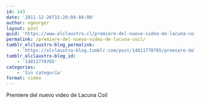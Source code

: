 ```yaml
---
id: 143
date: '2011-12-26T15:20:04-04:00'
author: ngeorger
layout: post
guid: 'https://www.elclaustro.cl/premiere-del-nuevo-video-de-lacuna-coil/'
permalink: /premiere-del-nuevo-video-de-lacuna-coil/
tumblr_elclaustro-blog_permalink:
    - 'https://elclaustro-blog.tumblr.com/post/14811770765/premiere-del-nuevo-video-de-lacuna-coil'
tumblr_elclaustro-blog_id:
    - '14811770765'
categories:
    - 'Sin categoría'
format: video
---
```


Premiere del nuevo video de Lacuna Coil